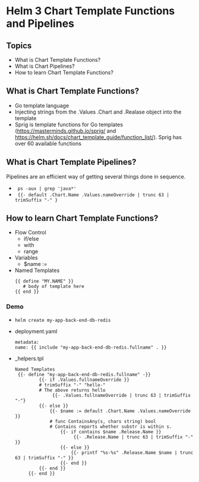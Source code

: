 # Helm 3 Chart Template Functions and Pipelines
## Topics  
- What is Chart Template Functions?
- What is Chart Pipelines?  
- How to learn Chart Template Functions?  


## What is Chart Template Functions? 
- Go template language   
- Injecting strings from the .Values .Chart and .Realase object into the template  
- Sprig is template functions for Go templates (https://masterminds.github.io/sprig/ and https://helm.sh/docs/chart_template_guide/function_list/). Sprig has over 60 available functions

## What is Chart Template Pipelines? 
Pipelines are an efficient way of getting several things done in sequence. 
- ` ps -aux | grep 'java*'`
- ` {{- default .Chart.Name .Values.nameOverride | trunc 63 | trimSuffix "-" }`
## How to learn Chart Template Functions?
- Flow Control  
  - if/else
  - with 
  - range
- Variables  
  - $name :=
- Named Templates  
    ```
    {{ define "MY.NAME" }} 
       # body of template here
    {{ end }}
    ```
### Demo
- `helm create my-app-back-end-db-redis` 

- deployment.yaml
    ```
    metadata:
    name: {{ include "my-app-back-end-db-redis.fullname" . }}  

    ```  

- _helpers.tpl 
  
   ``` 
   Named Templates  
    {{- define "my-app-back-end-db-redis.fullname" -}}
            {{- if .Values.fullnameOverride }}
            # trimSuffix "-" "hello-"   
            # The above returns hello
                 {{- .Values.fullnameOverride | trunc 63 | trimSuffix "-"}
            {{- else }}
                {{- $name := default .Chart.Name .Values.nameOverride }}
                # func ContainsAny(s, chars string) bool
                # Contains reports whether substr is within s.
                    {{- if contains $name .Release.Name }}
                         {{- .Release.Name | trunc 63 | trimSuffix "-" }}
                    {{- else }}
                        {{- printf "%s-%s" .Release.Name $name | trunc 63 | trimSuffix "-" }}
                    {{- end }}
            {{- end }}
        {{- end }}

    ```  




   
 


